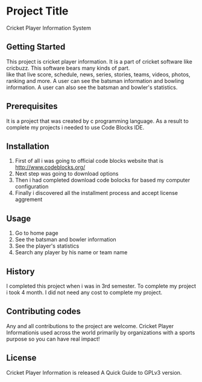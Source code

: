 # Project Title
Cricket Player Information System
## Getting Started
This project is cricket player information. 
It is a part of cricket software like cricbuzz. 
This software bears many kinds of part.  
like that live score, schedule, news, series, stories, teams, videos, photos, ranking and more.
A user can see the batsman information and bowling information.
A user can also see the batsman and bowler's statistics.
## Prerequisites
It is a project that was created by c programming language. As a result to complete my projects i needed to use Code Blocks IDE.
## Installation
1. First of all i was going to official code blocks website that is http://www.codeblocks.org/ 
2. Next step was going to download options
3. Then i had completed download code bolocks for based my computer configuration
4. Finally i discovered all the installment process and accept license aggrement
## Usage
1. Go to home page
2. See the batsman and bowler information
3. See the player's statistics
4. Search any player by his name or team name
## History
I completed this project when i was in 3rd semester.
To complete my project i took 4 month.
I did not need any cost to complete my project.
## Contributing codes
Any and all contributions to the project are welcome.
Cricket Player Informationis used across the world primarily by organizations with a sports purpose so you can have real impact!
## License
Cricket Player Information is released  A Quick Guide to GPLv3 version.




